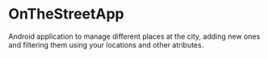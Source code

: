 # OnTheStreetApp
Android application to manage different places at the city, adding new ones and filtering them using your locations and other atributes.
